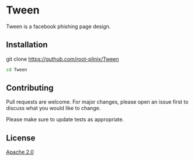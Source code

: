 # Tween

Tween is a facebook phishing page design.

## Installation

git clone https://guthub.com/root-plinix/Tween

```bash
cd Tween
```

## Contributing
Pull requests are welcome. For major changes, please open an issue first to discuss what you would like to change.

Please make sure to update tests as appropriate.

## License
[Apache 2.0](https://choosealicense.com/licenses/apache/)
